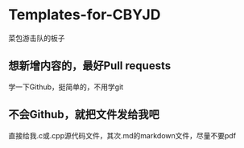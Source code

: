 # Templates-for-CBYJD
菜包游击队的板子
## 想新增内容的，最好Pull requests
学一下Github，挺简单的，不用学git
## 不会Github，就把文件发给我吧
直接给我.c或.cpp源代码文件，其次.md的markdown文件，尽量不要pdf
